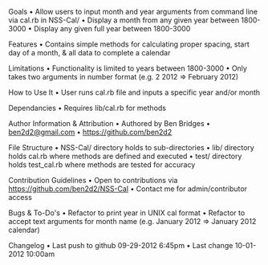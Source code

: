 Goals
• Allow users to input month and year arguments from command line via cal.rb in NSS-Cal/
• Display a month from any given year between 1800-3000
• Display any given full year between 1800-3000

Features
• Contains simple methods for calculating proper spacing, start day of a month, & all data to complete a calendar

Limitations
• Functionality is limited to years between 1800-3000
• Only takes two arguments in number format (e.g. 2 2012 => February 2012)

How to Use It
• User runs cal.rb file and inputs a specific year and/or month

Dependancies
• Requires lib/cal.rb for methods

Author Information & Attribution
• Authored by Ben Bridges
• ben2d2@gmail.com
• https://github.com/ben2d2

File Structure
• NSS-Cal/ directory holds to sub-directories
• lib/ directory holds cal.rb where methods are defined and executed
• test/ directory holds test_cal.rb where methods are tested for accuracy

Contribution Guidelines
• Open to contributions via https://github.com/ben2d2/NSS-Cal
• Contact me for admin/contributor access

Bugs & To-Do's
• Refactor to print year in UNIX cal format
• Refactor to accept text arguments for month name (e.g. January 2012 => January 2012 calendar)

Changelog
• Last push to github 09-29-2012 6:45pm
• Last change 10-01-2012 10:00am
